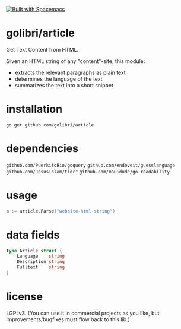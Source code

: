 [![Built with Spacemacs](https://cdn.rawgit.com/syl20bnr/spacemacs/442d025779da2f62fc86c2082703697714db6514/assets/spacemacs-badge.svg)](http://github.com/syl20bnr/spacemacs)

# golibri/article
Get Text Content from HTML.

Given an HTML string of any "content"-site, this module:

- extracts the relevant paragraphs as plain text
- determines the language of the text
- summarizes the text into a short snippet

# installation
`go get github.com/golibri/article`

# dependencies
`github.com/PuerkitoBio/goquery`
`github.com/endeveit/guesslanguage`
`github.com/JesusIslam/tldr"`
`github.com/mauidude/go-readability`

# usage
````go
a := article.Parse("website-html-string")
````

# data fields
````go
type Article struct {
    Language    string
    Description string
    Fulltext    string
}
````

# license
LGPLv3. (You can use it in commercial projects as you like, but improvements/bugfixes must flow back to this lib.)
